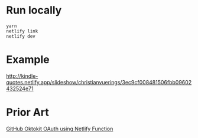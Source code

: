 # Run locally

```
yarn
netlify link
netlify dev
```

# Example

http://kindle-quotes.netlify.app/slideshow/christianvuerings/3ec9cf008481506fbb09602432524e71

# Prior Art

[GitHub Oktokit OAuth using Netlify Function](https://github.com/cadbox1/github-oktokit-oauth-netlify)
